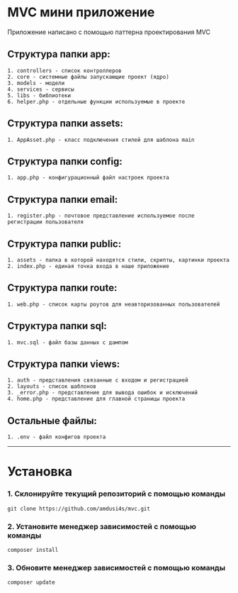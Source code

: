 # MVC мини приложение

<p>Приложение написано с помощью паттерна проектирования MVC</p>

## Структура папки app:

```
1. controllers - список контроллеров
2. core - системные файлы запускающие проект (ядро)
3. models - модели
4. services - сервисы
5. libs - библиотеки
6. helper.php - отдельные функции используемые в проекте
```

## Структура папки assets:

```
1. AppAsset.php - класс подключения стилей для шаблона main
```

## Структура папки config:

```
1. app.php - конфигурационный файл настроек проекта
```

## Структура папки email:

```
1. register.php - почтовое представление используемое после регистрации пользователя
```

## Структура папки public:

```
1. assets - папка в которой находятся стили, скрипты, картинки проекта
2. index.php - единая точка входа в наше приложение
```

## Структура папки route:

```
1. web.php - список карты роутов для неавторизованных пользователей
```

## Структура папки sql:

```
1. mvc.sql - файл базы данных с дампом
```

## Структура папки views:

```
1. auth - представления связанные с входом и регистрацией
2. layouts - список шаблонов
3. _error.php - представление для вывода ошибок и исключений
4. home.php - представление для главной страницы проекта
```

## Остальные файлы:

```
1. .env - файл конфигов проекта
```

---------------------------------------
# Установка

### 1. Склонируйте текущий репозиторий с помощью команды

```
git clone https://github.com/amdusi4s/mvc.git
```

### 2. Установите менеджер зависимостей с помощью команды

```
composer install
```

### 3. Обновите менеджер зависимостей с помощью команды

```
composer update
```